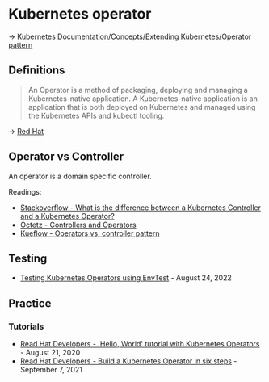 # Kubernetes operator

→ [Kubernetes Documentation/Concepts/Extending Kubernetes/Operator pattern](https://kubernetes.io/docs/concepts/extend-kubernetes/operator/)

## Definitions

> An Operator is a method of packaging, deploying and managing a Kubernetes-native application. A Kubernetes-native application is an application that is both deployed on Kubernetes and managed using the Kubernetes APIs and kubectl tooling.

→ [Red Hat](https://cloud.redhat.com/learn/topics/operators)

## Operator vs Controller

An operator is a domain specific controller.

Readings:

* [Stackoverflow - What is the difference between a Kubernetes Controller and a Kubernetes Operator?](https://stackoverflow.com/questions/47848258/kubernetes-controller-vs-kubernetes-operator#47857073)
* [Octetz - Controllers and Operators](https://octetz.com/docs/2019/2019-10-13-controllers-and-operators/)
* [Kueflow - Operators vs. controller pattern](https://github.com/kubeflow/tf-operator/issues/300)

## Testing

- [Testing Kubernetes Operators using EnvTest](https://www.infracloud.io/blogs/testing-kubernetes-operator-envtest/) - August 24, 2022

## Practice

### Tutorials

* [Read Hat Developers - 'Hello, World' tutorial with Kubernetes Operators](https://developers.redhat.com/blog/2020/08/21/hello-world-tutorial-with-kubernetes-operators) - August 21, 2020
* [Read Hat Developers - Build a Kubernetes Operator in six steps](https://developers.redhat.com/articles/2021/09/07/build-kubernetes-operator-six-steps) - September 7, 2021
